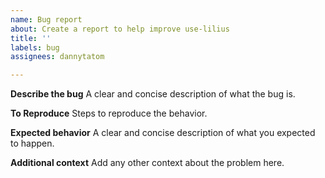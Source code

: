 ```yaml
---
name: Bug report
about: Create a report to help improve use-lilius
title: ''
labels: bug
assignees: dannytatom

---
```


**Describe the bug**
A clear and concise description of what the bug is.

**To Reproduce**
Steps to reproduce the behavior.

**Expected behavior**
A clear and concise description of what you expected to happen.

**Additional context**
Add any other context about the problem here.

